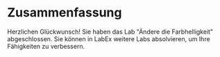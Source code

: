 # Zusammenfassung

Herzlichen Glückwunsch! Sie haben das Lab "Ändere die Farbhelligkeit" abgeschlossen. Sie können in LabEx weitere Labs absolvieren, um Ihre Fähigkeiten zu verbessern.
